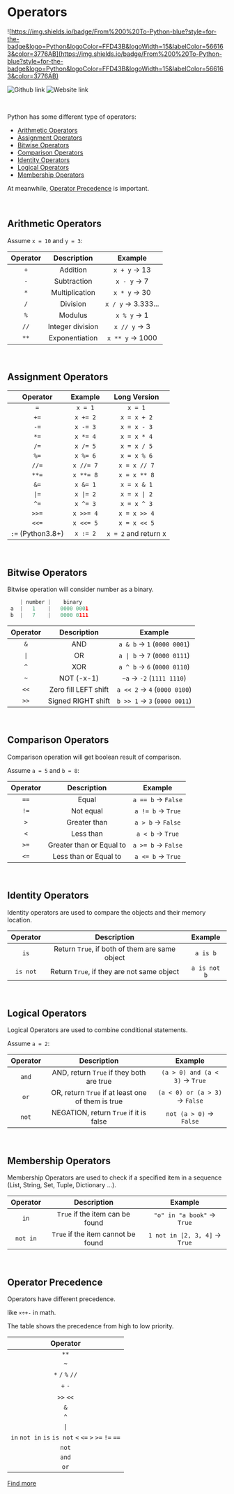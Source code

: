 # Operators
![https://img.shields.io/badge/From%200%20To-Python-blue?style=for-the-badge&logo=Python&logoColor=FFD43B&logoWidth=15&labelColor=566163&color=3776AB](https://img.shields.io/badge/From%200%20To-Python-blue?style=for-the-badge&logo=Python&logoColor=FFD43B&logoWidth=15&labelColor=566163&color=3776AB) 

![Github link](https://img.shields.io/badge/FaDrYL--blue?style=social&logo=Github&logoWidth=15&link=https://github.com/FaDrYL)
![Website link](https://img.shields.io/badge/FaDr-YL-blue?style=flat&color=009f9f&link=https://www.fadryl.com/&link=https://www.fadryl.com/)

<br/>

Python has some different type of operators:
- [Arithmetic Operators](#arithmetic-operators)
- [Assignment Operators](#assignment-operators)
- [Bitwise Operators](#bitwise-operators)
- [Comparison Operators](#comparison-operators)
- [Identity Operators](#identity-operators)
- [Logical Operators](#logical-operators)
- [Membership Operators](#membership-operators)

At meanwhile, [Operator Precedence](#operator-precedence) is important.

<br/>

## Arithmetic Operators
Assume `x = 10` and `y = 3`:

| Operator | Description | Example |
|:---------:|:-----------:|:-------:|
| `+` | Addition | `x + y` -> 13 |
| `-` | Subtraction | `x - y` -> 7 |
| `*` | Multiplication | `x * y` -> 30 |
| `/` | Division | `x / y` -> 3.333... |
| `%` | Modulus | `x % y` -> 1 |
| `//` | Integer division | `x // y` -> 3 |
| `**` | Exponentiation | `x ** y` -> 1000 |

<br/>

## Assignment Operators

| Operator | Example | Long Version |
|:--------:|:-------:|:------------:|
| `=` | `x = 1` | `x = 1` |
| `+=` | `x += 2`| `x = x + 2` |
| `-=` | `x -= 3` | `x = x - 3` |
| `*=` | `x *= 4` | `x = x * 4` |
| `/=` | `x /= 5` | `x = x / 5` |
| `%=` | `x %= 6` | `x = x % 6` |
| `//=` | `x //= 7` | `x = x // 7` |
| `**=` | `x **= 8` | `x = x ** 8` |
| `&=` | `x &= 1` | `x = x & 1` |
| <code>&#124;=</code> | <code>x &#124;= 2</code> | <code>x = x &#124; 2</code>|
| `^=` | `x ^= 3` | `x = x ^ 3` |
| `>>=` | `x >>= 4` | `x = x >> 4` |
| `<<=` | `x <<= 5` | `x = x << 5` |
| `:=` (Python3.8+) | `x := 2` | `x = 2` and return x |

<br/>

## Bitwise Operators
Bitwise operation will consider number as a binary.
```Python
    | number |    binary
 a  |   1    |   0000 0001
 b  |   7    |   0000 0111
```

| Operator | Description | Example |
|:--------:|:-----------:|:-------:|
| `&` | AND | `a & b` -> `1` (`0000 0001`) |
| <code>&#124;</code> | OR | <code>a &#124; b</code> -> `7` (`0000 0111`) |
| `^` | XOR | `a ^ b` -> `6` (`0000 0110`) |
| `~` | NOT (-x-1) | `~a` -> `-2` (`1111 1110`) |
| `<<` | Zero fill LEFT shift | `a << 2` -> `4` (`0000 0100`) |
| `>>` | Signed RIGHT shift | `b >> 1` -> `3` (`0000 0011`) |

<br/>

## Comparison Operators
Comparison operation will get boolean result of comparison.

Assume `a = 5` and `b = 8`:

| Operator | Description | Example |
|:--------:|:-----------:|:-------:|
| `==` | Equal | `a == b` -> `False` |
| `!=` | Not equal | `a != b` -> `True` |
| `>` | Greater than | `a > b` -> `False` |
| `<` | Less than | `a < b` -> `True` |
| `>=` | Greater than or Equal to | `a >= b` -> `False` |
| `<=` | Less than or Equal to | `a <= b` -> `True` |
 
<br/>
 
## Identity Operators
Identity operators are used to compare the objects and their memory location.

| Operator | Description | Example |
|:--------:|:-----------:|:-------:|
| `is` | Return `True`, if both of them are same object | `a is b` |
| `is not` | Return `True`, if they are not same object | `a is not b` |

<br/>

## Logical Operators
Logical Operators are used to combine conditional statements.

Assume `a = 2`:

| Operator | Description | Example |
|:--------:|:-----------:|:-------:|
| `and` | AND, return `True` if they both are true | `(a > 0) and (a < 3)` -> `True` |
| `or` | OR, return `True` if at least one of them is true | `(a < 0) or (a > 3)` -> `False` |
| `not` | NEGATION, return `True` if it is false | `not (a > 0)` -> `False`|

<br/>

## Membership Operators
Membership Operators are used to check if a specified item in a sequence (List, String, Set, Tuple, Dictionary ...).

| Operator | Description | Example |
|:--------:|:-----------:|:-------:|
| `in` | `True` if the item can be found | `"o" in "a book"` -> `True` |
| `not in` | `True` if the item cannot be found | `1 not in [2, 3, 4]` -> `True` |

<br/>

## Operator Precedence
Operators have different precedence.

like `×÷+-` in math.

The table shows the precedence from high to low priority.

| Operator |
|:--------:|
| `**` |
| `~` |
| `*` `/` `%` `//` |
| `+` `-` |
| `>>` `<<` |
| `&` |
| `^` |
| <code>&#124;</code> |
| `in` `not in` `is` `is not` `<` `<=` `>` `>=` `!=` `==` |
| `not` |
| `and` |
| `or` |

[Find more](https://docs.python.org/3/reference/expressions.html#operator-precedence)

